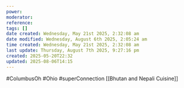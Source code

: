 ```yaml
---
power: 
moderator: 
reference: 
tags: []
date created: Wednesday, May 21st 2025, 2:32:08 am
date modified: Wednesday, August 6th 2025, 2:05:24 am
time created: Wednesday, May 21st 2025, 2:32:08 am
last update: Thursday, August 7th 2025, 9:27:16 pm
created: 2025-05-20T22:32
updated: 2025-08-06T14:15
---
```

#ColumbusOh #Ohio #superConnection 
[[Bhutan and Nepali Cuisine]]
